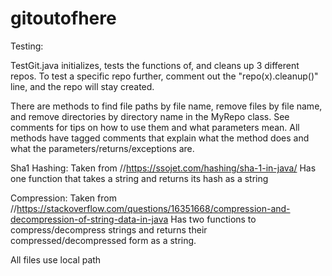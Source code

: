 # gitoutofhere

Testing:

TestGit.java initializes, tests the functions of, and cleans up 3 different repos. To test a specific repo further, comment out the "repo(x).cleanup()" line, and the repo will stay created.

There are methods to find file paths by file name, remove files by file name, and remove directories by directory name in the MyRepo class. See comments for tips on how to use them and what parameters mean. All methods have tagged comments that explain what the method does and what the parameters/returns/exceptions are.

Sha1 Hashing: Taken from //https://ssojet.com/hashing/sha-1-in-java/
Has one function that takes a string and returns its hash as a string

Compression: Taken from //https://stackoverflow.com/questions/16351668/compression-and-decompression-of-string-data-in-java
Has two functions to compress/decompress strings and returns their compressed/decompressed form as a string.

All files use local path